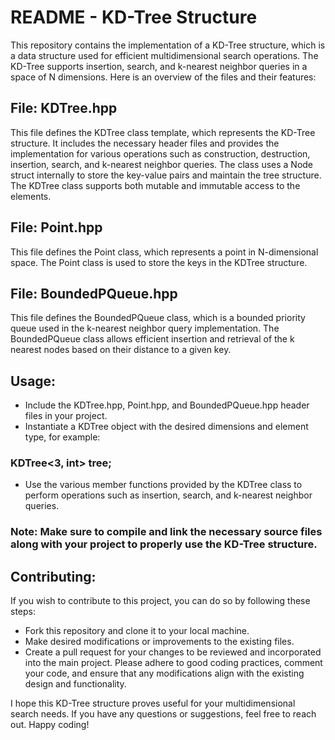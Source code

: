# README - KD-Tree Structure

This repository contains the implementation of a KD-Tree structure, which is a data structure used for efficient multidimensional search operations. The KD-Tree supports insertion, search, and k-nearest neighbor queries in a space of N dimensions. Here is an overview of the files and their features:

## File: KDTree.hpp
This file defines the KDTree class template, which represents the KD-Tree structure. It includes the necessary header files and provides the implementation for various operations such as construction, destruction, insertion, search, and k-nearest neighbor queries. The class uses a Node struct internally to store the key-value pairs and maintain the tree structure. The KDTree class supports both mutable and immutable access to the elements.

## File: Point.hpp
This file defines the Point class, which represents a point in N-dimensional space. The Point class is used to store the keys in the KDTree structure.

## File: BoundedPQueue.hpp
This file defines the BoundedPQueue class, which is a bounded priority queue used in the k-nearest neighbor query implementation. The BoundedPQueue class allows efficient insertion and retrieval of the k nearest nodes based on their distance to a given key.

## Usage:

* Include the KDTree.hpp, Point.hpp, and BoundedPQueue.hpp header files in your project.
* Instantiate a KDTree object with the desired dimensions and element type, for example:
### KDTree<3, int> tree;
* Use the various member functions provided by the KDTree class to perform operations such as insertion, search, and k-nearest neighbor queries.
### Note: Make sure to compile and link the necessary source files along with your project to properly use the KD-Tree structure.

## Contributing:

If you wish to contribute to this project, you can do so by following these steps:

* Fork this repository and clone it to your local machine.
* Make desired modifications or improvements to the existing files.
* Create a pull request for your changes to be reviewed and incorporated into the main project.
Please adhere to good coding practices, comment your code, and ensure that any modifications align with the existing design and functionality.

I hope this KD-Tree structure proves useful for your multidimensional search needs. If you have any questions or suggestions, feel free to reach out. Happy coding!
